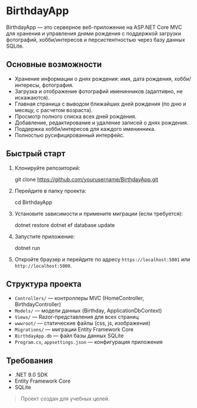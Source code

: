 # BirthdayApp

BirthdayApp — это серверное веб-приложение на ASP.NET Core MVC для хранения и управления днями рождения с поддержкой загрузки фотографий, хобби/интересов и персистентностью через базу данных SQLite.

## Основные возможности
- Хранение информации о днях рождения: имя, дата рождения, хобби/интересы, фотография.
- Загрузка и отображение фотографий именинников (адаптивно, не искажаются).
- Главная страница с выводом ближайших дней рождения (по дню и месяцу, с расчетом возраста).
- Просмотр полного списка всех дней рождения.
- Добавление, редактирование и удаление записей о днях рождения.
- Поддержка хобби/интересов для каждого именинника.
- Полностью русифицированный интерфейс.

## Быстрый старт
1. Клонируйте репозиторий:

   git clone https://github.com/yourusername/BirthdayApp.git

2. Перейдите в папку проекта:

   cd BirthdayApp

3. Установите зависимости и примените миграции (если требуется):

   dotnet restore
   dotnet ef database update

4. Запустите приложение:

   dotnet run

5. Откройте браузер и перейдите по адресу `https://localhost:5001` или `http://localhost:5000`.

## Структура проекта
- `Controllers/` — контроллеры MVC (HomeController, BirthdayController)
- `Models/` — модели данных (Birthday, ApplicationDbContext)
- `Views/` — Razor-представления для всех страниц
- `wwwroot/` — статические файлы (css, js, изображения)
- `Migrations/` — миграции Entity Framework Core
- `BirthdayApp.db` — файл базы данных SQLite
- `Program.cs`, `appsettings.json` — конфигурация приложения

## Требования
- .NET 9.0 SDK
- Entity Framework Core
- SQLite


> Проект создан для учебных целей.
